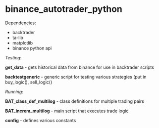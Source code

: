 # binance_autotrader_python

Dependencies:
  - backtrader
  - ta-lib
  -  matplotlib
  -  binance python api

    
_Testing_:
    
**get_data** - gets historical data from binance for use in backtrader scripts

**backtestgeneric** - generic script for testing various strategies (put in buy_logic(), sell_logic()

_Running_:

**BAT_class_def_multilog** - class definitions for multiple trading pairs

**BAT_increm_multilog** - main script that executes trade logic

**config** - defines various constants
